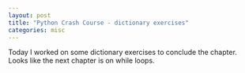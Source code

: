 ```yaml
---
layout: post
title: "Python Crash Course - dictionary exercises"
categories: misc
---
```


Today I worked on some dictionary exercises to conclude the chapter. Looks like the next chapter is on while loops.